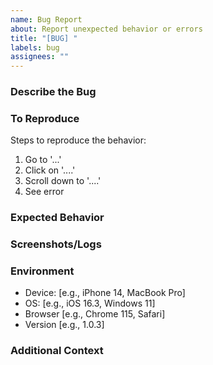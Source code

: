 ```yaml
---
name: Bug Report
about: Report unexpected behavior or errors
title: "[BUG] "
labels: bug
assignees: ""
---
```


### Describe the Bug
<!-- A clear and concise description of what's wrong. -->

### To Reproduce
Steps to reproduce the behavior:
1. Go to '...'
2. Click on '....'
3. Scroll down to '....'
4. See error

### Expected Behavior
<!-- What you expected to happen. -->

### Screenshots/Logs
<!-- Paste error logs here (if applicable) -->

### Environment
- Device: [e.g., iPhone 14, MacBook Pro]
- OS: [e.g., iOS 16.3, Windows 11]
- Browser [e.g., Chrome 115, Safari]
- Version [e.g., 1.0.3]

### Additional Context
<!-- Add any other context about the problem here. -->